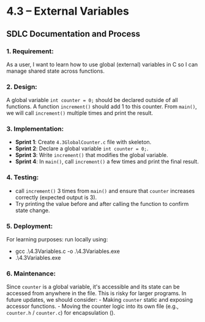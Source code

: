 # 4.3 – External Variables
## SDLC Documentation and Process

### 1. **Requirement:**
   As a user, I want to learn how to use global (external) variables in C so I can manage shared state across functions.

### 2. **Design:**
   A global variable `int counter = 0;` should be declared outside of all functions. A function `increment()` should add 1 to this counter. From `main()`, we will call `increment()` multiple times and print the result.

### 3. **Implementation:**
   - **Sprint 1**: Create `4.3GlobalCounter.c` file with skeleton.
   - **Sprint 2**: Declare a global variable `int counter = 0;`.
   - **Sprint 3**: Write `increment()` that modifies the global variable.
   - **Sprint 4**: In `main()`, call `increment()` a few times and print the final result.

### 4. **Testing:**
   - call `increment()` 3 times from `main()` and ensure that `counter` increases correctly (expected output is 3).
   - Try printing the value before and after calling the function to confirm state change.

### 5. **Deployment:**
   For learning purposes: run locally using: 
   - gcc .\4.3Variables.c -o .\4.3Variables.exe
   - .\4.3Variables.exe

### 6. **Maintenance:**
   Since `counter` is a global variable, it's accessible and its state can be accessed from anywhere in the file. 
   This is risky for larger programs. In future updates, we should consider:
     - Making `counter` static and exposing accessor functions.
     - Moving the counter logic into its own file (e.g., `counter.h` / `counter.c`) for encapsulation ().